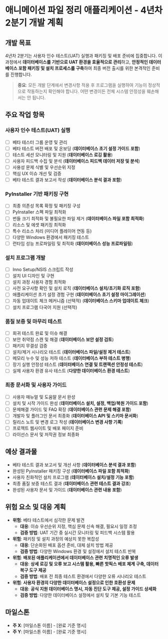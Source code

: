 # 애니메이션 파일 정리 애플리케이션 - 4년차 2분기 개발 계획

## 개발 목표
4년차 2분기는 사용자 인수 테스트(UAT) 실행과 패키징 및 배포 준비에 집중합니다. 이 과정에서 **데이터베이스를 기반으로 UAT 환경을 효율적으로 관리**하고, **안정적인 데이터베이스 포함 패키징 및 설치 프로세스를 구축**하여 최종 버전 출시를 위한 본격적인 준비를 진행합니다.

> **중요**: 모든 개발 단계에서 변경사항 적용 후 프로그램을 실행하여 기능이 정상적으로 작동하는지 확인해야 합니다. 어떤 변경이든 전체 시스템 안정성을 훼손해서는 안 됩니다.

## 주요 작업 항목

### 사용자 인수 테스트(UAT) 실행
- [ ] 베타 테스터 그룹 운영 및 관리
- [ ] 베타 테스트 버전 배포 및 온보딩 (**데이터베이스 초기 설정 가이드 포함**)
- [ ] 테스트 세션 모니터링 및 지원 (**데이터베이스 로깅 활용**)
- [ ] 사용자 피드백 수집 및 분석 (**데이터베이스 피드백 데이터 저장 및 분석**)
- [ ] 사용성 문제 식별 및 우선순위 지정
- [ ] 핵심 UX 이슈 개선 및 검증
- [ ] 베타 테스트 결과 보고서 작성 (**데이터베이스 분석 결과 포함**)

### PyInstaller 기반 패키징 구현
- [ ] 최종 의존성 목록 확정 및 패키징 구성
- [ ] PyInstaller 스펙 파일 최적화
- [ ] 번들 크기 최적화 및 불필요한 파일 제거 (**데이터베이스 파일 포함 최적화**)
- [ ] 리소스 및 에셋 패키징 최적화
- [ ] 특수 리소스 처리 (미디어 플레이어 연동 등)
- [ ] 다양한 Windows 환경에서 패키징 테스트
- [ ] 런타임 성능 프로파일링 및 최적화 (**데이터베이스 성능 프로파일링**)

### 설치 프로그램 개발
- [ ] Inno Setup/NSIS 스크립트 작성
- [ ] 설치 UI 디자인 및 구현
- [ ] 설치 과정 사용자 경험 최적화
- [ ] 사전 요구사항 확인 및 설치 로직 (**데이터베이스 설치/초기화 로직 포함**)
- [ ] 애플리케이션 초기 설정 경험 구현 (**데이터베이스 초기 설정 마이그레이션**)
- [ ] 자동 업데이트 체크 메커니즘 (선택적) (**데이터베이스 스키마 업데이트 체크**)
- [ ] 설치 프로그램 다국어 지원 (선택적)

### 품질 보증 및 마무리 테스트
- [ ] 회귀 테스트 완료 및 이슈 해결
- [ ] 보안 취약점 스캔 및 해결 (**데이터베이스 보안 설정 검토**)
- [ ] 패키지 무결성 검증
- [ ] 설치/제거 시나리오 테스트 (**데이터베이스 파일/설정 제거 테스트**)
- [ ] 메모리 누수 및 성능 저하 테스트 (**데이터베이스 부하 테스트 병행**)
- [ ] 장기 실행 안정성 테스트 (**데이터베이스 연결 및 트랜잭션 안정성 테스트**)
- [ ] 실제 사용자 환경 유사 테스트 (**다양한 데이터베이스 환경 테스트**)

### 최종 문서화 및 사용자 가이드
- [ ] 사용자 매뉴얼 및 도움말 문서 완성
- [ ] 설치 및 시작 가이드 완성 (**데이터베이스 설치, 설정, 백업/복원 가이드 포함**)
- [ ] 문제해결 가이드 및 FAQ 확장 (**데이터베이스 관련 문제 해결 포함**)
- [ ] 개발자 및 플러그인 문서 최종화 (**데이터베이스 API 및 스키마 문서화**)
- [ ] 릴리스 노트 및 변경 로그 작성 (**데이터베이스 변경 사항 기록**)
- [ ] 프로젝트 웹사이트 및 배포 페이지 준비
- [ ] 라이선스 문서 및 저작권 정보 최종화

## 예상 결과물
- 베타 테스트 결과 보고서 및 개선 사항 (**데이터베이스 분석 결과 포함**)
- 완성된 PyInstaller 패키징 구성 (**데이터베이스 파일 포함 최적화**)
- 사용자 친화적인 설치 프로그램 (**데이터베이스 설치/설정 기능 포함**)
- 최종 품질 보증 테스트 결과 (**데이터베이스 관련 테스트 결과 강조**)
- 완성된 사용자 문서 및 가이드 (**데이터베이스 관련 내용 포함**)

## 위험 요소 및 대응 계획
- **위험**: 베타 테스트에서 심각한 문제 발견
  - **대응**: 이슈 우선순위 지정, 핵심 문제 신속 해결, 필요시 일정 조정
  - **검증 방법**: UAT 기간 중 실시간 모니터링 및 피드백 시스템 활용
- **위험**: 패키징 및 설치 과정의 예상치 못한 복잡성
  - **대응**: 단순화된 배포 옵션 준비, 대체 설치 방법 제공
  - **검증 방법**: 다양한 Windows 환경 및 설정에서 설치 테스트 반복
- **위험**: **배포된 애플리케이션에서 데이터베이스 관련 치명적인 오류 발생**
  - **대응**: **상세 로깅 및 오류 보고 시스템 활용, 빠른 핫픽스 배포 체계 구축, 데이터 복구 도구 제공**
  - **검증 방법**: 배포 전 최종 테스트 환경에서 다양한 오류 시나리오 테스트
- **위험**: **사용자 환경의 다양한 데이터베이스 설정으로 인한 호환성 문제**
  - **대응**: **공식 지원 데이터베이스 명시, 자동 진단 도구 제공, 설정 가이드 상세화**
  - **검증 방법**: 다양한 데이터베이스 설정에서 설치 및 기본 기능 테스트

## 마일스톤
- **주 X**: [마일스톤 이름] - [완료 기준 명시]
- **주 Y**: [마일스톤 이름] - [완료 기준 명시] 